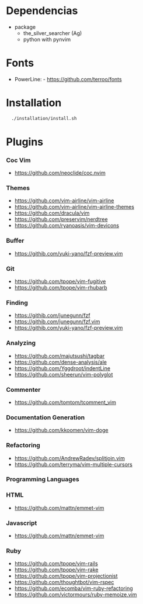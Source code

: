# Dependencias

  - package
     - the_silver_searcher (Ag)
     - python with pynvim


# Fonts
  - PowerLine: - https://github.com/terroo/fonts

# Installation

```sh
  ./installation/install.sh
```
# Plugins

### Coc Vim
- https://github.com/neoclide/coc.nvim

### Themes
- https://github.com/vim-airline/vim-airline
- https://github.com/vim-airline/vim-airline-themes
- https://github.com/dracula/vim
- https://github.com/preservim/nerdtree
- https://github.com/ryanoasis/vim-devicons

### Buffer
- https://githib.com/yuki-yano/fzf-preview.vim

### Git
- https://github.com/tpope/vim-fugitive
- https://github.com/tpope/vim-rhubarb

### Finding
- https://githib.com/junegunn/fzf
- https://githib.com/junegunn/fzf.vim
- https://githib.com/yuki-yano/fzf-preview.vim

### Analyzing
- https://github.com/majutsushi/tagbar
- https://github.com/dense-analysis/ale
- https://github.com/Yggdroot/indentLine
- https://github.com/sheerun/vim-polyglot

### Commenter
- https://github.com/tomtom/tcomment_vim

### Documentation Generation
- https://github.com/kkoomen/vim-doge

### Refactoring
- https://github.com/AndrewRadev/splitjoin.vim
- https://github.com/terryma/vim-multiple-cursors


### Programming Languages

### HTML
- https://github.com/mattn/emmet-vim


### Javascript
- https://github.com/mattn/emmet-vim

### Ruby
- https://github.com/tpope/vim-rails
- https://github.com/tpope/vim-rake
- https://github.com/tpope/vim-projectionist
- https://github.com/thoughtbot/vim-rspec
- https://github.com/ecomba/vim-ruby-refactoring
- https://github.com/victormours/ruby-memoize.vim
